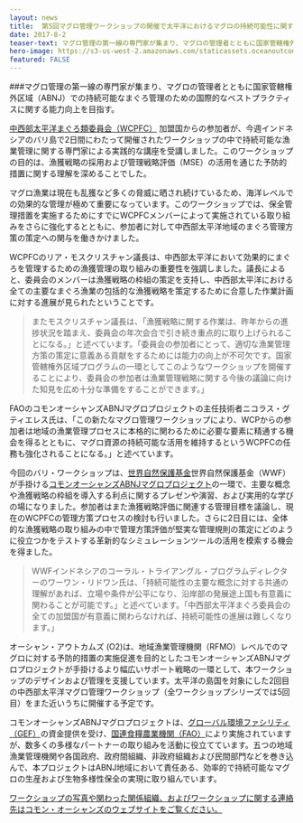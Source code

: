 ```yaml
---
layout: news
title:  第5回マグロ管理ワークショップの開催で太平洋におけるマグロの持続可能性に関する知見向上
date: 2017-8-2
teaser-text: マグロ管理の第一線の専門家が集まり、マグロの管理者とともに国家管轄権外区域（ABNJ）での持続可能なまぐろ管理のための国際的なベストプラクティスに関する能力向上を目指す。
hero-image: https://s3-us-west-2.amazonaws.com/staticassets.oceanoutcomes.org/news+and+analysis/hero+images/tuna-management-workshop-bali.jpg
featured: FALSE
---
```

###マグロ管理の第一線の専門家が集まり、マグロの管理者とともに国家管轄権外区域（ABNJ）での持続可能なまぐろ管理のための国際的なベストプラクティスに関する能力向上を目指す。

<a href="https://www.wcpfc.int/" target="_blank">中西部太平洋まぐろ類委員会（WCPFC）</a> 加盟国からの参加者が、今週インドネシアのバリ島で2日間にわたって開催されたワークショップの中で持続可能な漁業管理に関する専門家による実践的な講座を受講しました。このワークショップの目的は、漁獲戦略の採用および管理戦略評価（MSE）の活用を通じた予防的措置に関する理解を深めることでした。

マグロ漁業は現在も乱獲など多くの脅威に晒され続けているため、海洋レベルでの効果的な管理が極めて重要になっています。このワークショップでは、保全管理措置を実施するためにすでにWCPFCメンバーによって実施されている取り組みをさらに強化するとともに、参加者に対して中西部太平洋地域のまぐろ管理方策の策定への関与を働きかけました。

WCPFCのリア・モスクリスチャン議長は、中西部太平洋において効果的にまぐろを管理するための漁獲管理の取り組みの重要性を強調しました。議長によると、委員会のメンバーは漁獲戦略の枠組の策定を支持し、中西部太平洋における全ての主要なまぐろ漁業の包括的な漁獲戦略を策定するために合意した作業計画に対する進展が見られたということです。

> またモスクリスチャン議長は、「漁獲戦略に関する作業は、昨年からの進捗状況を踏まえ、委員会の年次会合で引き続き重点的に取り上げられることになる。」と述べています。「委員会の参加者にとって、適切な漁業管理方策の策定に意義ある貢献をするためには能力の向上が不可欠です。国家管轄権外区域プログラムの一環としてこのようなワークショップを開催することにより、委員会の参加者は漁業管理戦略に関する今後の議論に向けた知見を広め十分な準備をすることができます。」

FAOのコモンオーシャンズABNJマグロプロジェクトの主任技術者ニコラス・グティエレス氏は、「この新たなマグロ管理ワークショップにより、WCPからの参加者は地域の漁業管理プロセスに本格的に関わるために必要な要素に精通する機会を得るとともに、マグロ資源の持続可能な活用を維持するというWCPFCの任務も強化されることになる。」と述べています。

今回のバリ・ワークショップは、<a href="http://wwf.panda.org/" target="_blank">世界自然保護基金</a>世界自然保護基金（WWF）が手掛ける<a href="http://www.fao.org/in-action/commonoceans/projects/tuna-biodiversity/en/" target="_blank">コモンオーシャンズABNJマグロプロジェクト</a>の一環で、主要な概念や漁獲戦略の枠組を導入する利点に関するプレゼンや演習、および実用的な学びの場になりました。参加者はまた漁獲戦略評価に関連する管理目標を議論し、現在のWCPFCの管理方策プロセスの検討も行いました。さらに2日目には、全体的な漁獲戦略の取り組みの中で管理方策評価が堅実な管理規則の策定にどのように役立つかをテストする革新的なシミュレーションツールの活用を模索する機会を得ました。

> WWFインドネシアのコーラル・トライアングル・プログラムディレクターのワーワン・リドワン氏は、「持続可能性の主要な概念に対する共通の理解があれば、立場や条件が公平になり、沿岸部の発展途上国も有意義に関わることが可能です。」と述べています。「中西部太平洋まぐろ委員会の全ての加盟国が有意義に関わらなければ、持続可能性の進展は難しくなります。」

オーシャン・アウトカムズ (O2)は、地域漁業管理機関（RFMO）レベルでのマグロに対する予防的措置の実施促進を目的としたコモンオーシャンズABNJマグロプロジェクトが手掛けるより幅広いサポート戦略の一環として、本ワークショップのデザインおよび管理を支援しています。太平洋の島国を対象にした2回目の中西部太平洋マグロ管理ワークショップ（全ワークショップシリーズでは5回目）をまた近いうちに開催する予定です。

コモンオーシャンズABNJマグロプロジェクトは、<a href="https://www.thegef.org/" target="_blank">グローバル環境ファシリティ（GEF）</a>の資金提供を受け、<a href="http://www.fao.org/home/en/" target="_blank">国連食糧農業機関（FAO）</a>により実施されていますが、数多くの多様なパートナーの取り組みを活動に役立てています。五つの地域漁業管理機関や各国政府、政府間組織、非政府組織および民間部門などを巻き込んで、本プロジェクトはABNJ地域において責任ある、効率的で持続可能なマグロの生産および生物多様性保全の実現に取り組んでいます。

<a href="http://www.fao.org/in-action/commonoceans/news/en/" target="_blank">ワークショップの写真や関わった関係組織、およびワークショップに関する連絡先はコモン・オーシャンズのウェブサイトをご覧ください。</a>
